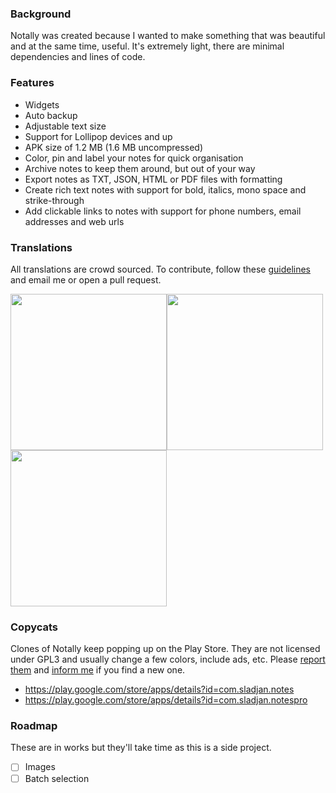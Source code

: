 ### Background
Notally was created because I wanted to make something that was beautiful and at the same time, useful. It's extremely light, there are minimal dependencies and lines of code.

### Features
* Widgets
* Auto backup
* Adjustable text size
* Support for Lollipop devices and up
* APK size of 1.2 MB (1.6 MB uncompressed)
* Color, pin and label your notes for quick organisation
* Archive notes to keep them around, but out of your way
* Export notes as TXT, JSON, HTML or PDF files with formatting
* Create rich text notes with support for bold, italics, mono space and strike-through
* Add clickable links to notes with support for phone numbers, email addresses and web urls

### Translations
All translations are crowd sourced. To contribute, follow these [guidelines](https://m2.material.io/design/communication/writing.html) and email me or open a pull request.

<img src="fastlane/metadata/android/en-US/images/phoneScreenshots/1.png" width="250"/><img src="fastlane/metadata/android/en-US/images/phoneScreenshots/6.png" width="250"/><img src="fastlane/metadata/android/en-US/images/phoneScreenshots/2.png" width="250"/>


### Copycats
Clones of Notally keep popping up on the Play Store. They are not licensed under GPL3 and usually change a few colors, include ads, etc. Please [report them](https://support.google.com/googleplay/android-developer/contact/takedown) and [inform me](mailto:omgodseapps@gmail.com) if you find a new one.

* https://play.google.com/store/apps/details?id=com.sladjan.notes
* https://play.google.com/store/apps/details?id=com.sladjan.notespro

### Roadmap
These are in works but they'll take time as this is a side project.
- [ ] Images
- [ ] Batch selection
